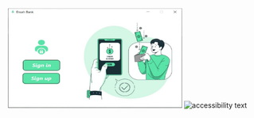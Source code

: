 
<p align="center">
  <img src="https://github.com/chachi-ayoub/bank-application/blob/master/1.png" width="350" title="app screens">
  <img src="your_relative_path_here_number_2_large_name" width="350" alt="accessibility text">
</p>
